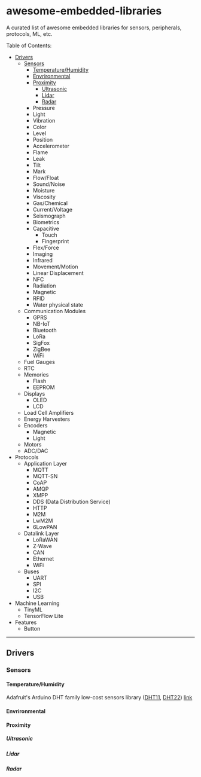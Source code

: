 # awesome-embedded-libraries
A curated list of awesome embedded libraries for sensors, peripherals, protocols, ML, etc.

Table of Contents:

- [Drivers](#drivers)
    - [Sensors](#sensors)
        - [Temperature/Humidity](#temperaturehumidity)
        - [Envrironmental](#envrironmental)
        - [Proximity](#proximity)
            - [Ultrasonic](#ultrasonic)
            - [Lidar](#lidar)
            - [Radar](#radar)
        - Pressure
        - Light
        - Vibration
        - Color
        - Level
        - Position
        - Accelerometer
        - Flame
        - Leak
        - Tilt
        - Mark
        - Flow/Float
        - Sound/Noise
        - Moisture
        - Viscosity
        - Gas/Chemical
        - Current/Voltage
        - Seismograph
        - Biometrics
        - Capacitive
            - Touch
            - Fingerprint
        - Flex/Force
        - Imaging
        - Infrared
        - Movement/Motion
        - Linear Displacement
        - NFC
        - Radiation
        - Magnetic
        - RFID
        - Water physical state
    - Communication Modules
        - GPRS
        - NB-IoT
        - Bluetooth
        - LoRa
        - SigFox
        - ZigBee
        - WiFi
    - Fuel Gauges
    - RTC
    - Memories
        - Flash
        - EEPROM
    - Displays
        - OLED
        - LCD
    - Load Cell Amplifiers
    - Energy Harvesters
    - Encoders
        - Magnetic
        - Light
    - Motors
    - ADC/DAC
- Protocols
    - Application Layer
        - MQTT
        - MQTT-SN
        - CoAP
        - AMQP
        - XMPP
        - DDS (Data Distribution Service)
        - HTTP
        - M2M
        - LwM2M
        - 6LowPAN
    - Datalink Layer
        - LoRaWAN
        - Z-Wave
        - CAN
        - Ethernet
        - WiFi
    - Buses
        - UART
        - SPI
        - I2C
        - USB
- Machine Learning
    - TinyML
    - TensorFlow Lite
- Features
    - Button

---
## Drivers

### Sensors

#### Temperature/Humidity

Adafruit's Arduino DHT family low-cost sensors library ([DHT11](https://components101.com/sensors/dht11-temperature-sensor), [DHT22](https://components101.com/sensors/dht22-pinout-specs-datasheet)) [link](https://github.com/adafruit/DHT-sensor-library) 

#### Envrironmental

#### Proximity

##### Ultrasonic

##### Lidar

##### Radar

